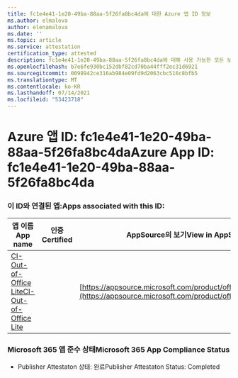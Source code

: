 ```yaml
---
title: fc1e4e41-1e20-49ba-88aa-5f26fa8bc4da에 대한 Azure 앱 ID 정보
ms.author: elmalova
author: elenamalova
ms.date: ''
ms.topic: article
ms.service: attestation
certification_type: attested
description: fc1e4e41-1e20-49ba-88aa-5f26fa8bc4da에 대해 사용 가능한 모든 보안 및 규정 준수 정보
ms.openlocfilehash: b7e6fe930bc152dbf82cd70ba44fff2ec31d6921
ms.sourcegitcommit: 0098942ce316ab984e09fd9d2063cbc516c8bfb5
ms.translationtype: MT
ms.contentlocale: ko-KR
ms.lasthandoff: 07/14/2021
ms.locfileid: "53423718"
---
```

# <a name="azure-app-id-fc1e4e41-1e20-49ba-88aa-5f26fa8bc4da"></a><span data-ttu-id="2b29c-103">Azure 앱 ID: fc1e4e41-1e20-49ba-88aa-5f26fa8bc4da</span><span class="sxs-lookup"><span data-stu-id="2b29c-103">Azure App ID: fc1e4e41-1e20-49ba-88aa-5f26fa8bc4da</span></span>


### <a name="apps-associated-with-this-id"></a><span data-ttu-id="2b29c-104">이 ID와 연결된 앱:</span><span class="sxs-lookup"><span data-stu-id="2b29c-104">Apps associated with this ID:</span></span>
| <span data-ttu-id="2b29c-105">**앱 이름**</span><span class="sxs-lookup"><span data-stu-id="2b29c-105">**App name**</span></span> | <span data-ttu-id="2b29c-106">**인증**</span><span class="sxs-lookup"><span data-stu-id="2b29c-106">**Certified**</span></span> | <span data-ttu-id="2b29c-107">**AppSource의 보기**</span><span class="sxs-lookup"><span data-stu-id="2b29c-107">**View in AppSource**</span></span> |
|-|-|-|
| [<span data-ttu-id="2b29c-108">CI-Out-of-Office Lite</span><span class="sxs-lookup"><span data-stu-id="2b29c-108">CI-Out-of-Office Lite</span></span>](https://docs.microsoft.com/en-us/microsoft-365-app-certification/forward/WA200002748) |  | [https://appsource.microsoft.com/product/office/WA200002748](https://appsource.microsoft.com/product/office/WA200002748) |

### <a name="microsoft-365-app-compliance-status"></a><span data-ttu-id="2b29c-109">Microsoft 365 앱 준수 상태</span><span class="sxs-lookup"><span data-stu-id="2b29c-109">Microsoft 365 App Compliance Status</span></span>
- <span data-ttu-id="2b29c-110">Publisher Attestaton 상태: 완료</span><span class="sxs-lookup"><span data-stu-id="2b29c-110">Publisher Attestaton Status: Completed</span></span>
